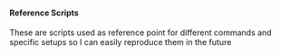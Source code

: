 #### Reference Scripts

These are scripts used as reference point for different commands and specific setups
so I can easily reproduce them in the future
